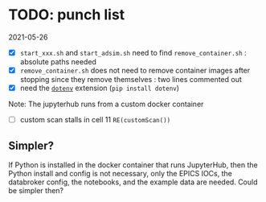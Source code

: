 # TODO: punch list

2021-05-26

* [x] `start_xxx.sh` and `start_adsim.sh` need to find `remove_container.sh` : absolute paths needed
* [x] `remove_container.sh` does not need to remove container images after stopping since they remove themselves : two lines commented out
* [x] need the [`dotenv`](https://github.com/pedroburon/dotenv) extension (`pip install dotenv`)

Note: The jupyterhub runs from a custom docker container

* [ ] custom scan stalls in cell 11 `RE(customScan())`

## Simpler?

If Python is installed in the docker container that runs JupyterHub, then the
Python install and config is not necessary, only the EPICS IOCs, the databroker
config, the notebooks, and the example data are needed.  Could be simpler then?
